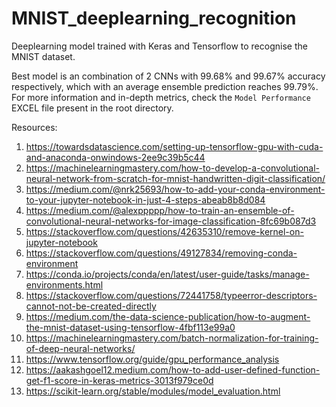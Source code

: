 # MNIST_deeplearning_recognition
Deeplearning model trained with Keras and Tensorflow to recognise the MNIST dataset.

Best model is an combination of 2 CNNs with 99.68% and 99.67% accuracy respectively, which with an average ensemble prediction reaches 99.79%.
For more information and in-depth metrics, check the `Model Performance` EXCEL file present in the root directory.

Resources:
1) https://towardsdatascience.com/setting-up-tensorflow-gpu-with-cuda-and-anaconda-onwindows-2ee9c39b5c44
2) https://machinelearningmastery.com/how-to-develop-a-convolutional-neural-network-from-scratch-for-mnist-handwritten-digit-classification/
3) https://medium.com/@nrk25693/how-to-add-your-conda-environment-to-your-jupyter-notebook-in-just-4-steps-abeab8b8d084
4) https://medium.com/@alexppppp/how-to-train-an-ensemble-of-convolutional-neural-networks-for-image-classification-8fc69b087d3
5) https://stackoverflow.com/questions/42635310/remove-kernel-on-jupyter-notebook
6) https://stackoverflow.com/questions/49127834/removing-conda-environment
7) https://conda.io/projects/conda/en/latest/user-guide/tasks/manage-environments.html
8) https://stackoverflow.com/questions/72441758/typeerror-descriptors-cannot-not-be-created-directly
9) https://medium.com/the-data-science-publication/how-to-augment-the-mnist-dataset-using-tensorflow-4fbf113e99a0
10) https://machinelearningmastery.com/batch-normalization-for-training-of-deep-neural-networks/
11) https://www.tensorflow.org/guide/gpu_performance_analysis
12) https://aakashgoel12.medium.com/how-to-add-user-defined-function-get-f1-score-in-keras-metrics-3013f979ce0d
13) https://scikit-learn.org/stable/modules/model_evaluation.html

